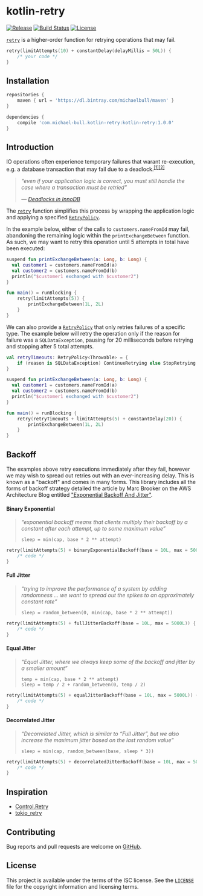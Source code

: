 # kotlin-retry

[![Release](https://api.bintray.com/packages/michaelbull/maven/kotlin-retry/images/download.svg)](https://bintray.com/michaelbull/maven/kotlin-retry/_latestVersion) [![Build Status](https://travis-ci.org/michaelbull/kotlin-retry.svg?branch=master)](https://travis-ci.org/michaelbull/kotlin-retry) [![License](https://img.shields.io/github/license/michaelbull/kotlin-retry.svg)](https://github.com/michaelbull/kotlin-retry/blob/master/LICENSE)

[`retry`][retry] is a higher-order function for retrying operations that may fail.

```kotlin
retry(limitAttempts(10) + constantDelay(delayMillis = 50L)) {
    /* your code */
}
```

## Installation

```groovy
repositories {
    maven { url = 'https://dl.bintray.com/michaelbull/maven' }
}

dependencies {
    compile 'com.michael-bull.kotlin-retry:kotlin-retry:1.0.0'
}
```

## Introduction

IO operations often experience temporary failures that warant re-execution, 
e.g. a database transaction that may fail due to a deadlock.<sup>[[1]][innodb-deadlocks][[2]][postgres-deadlocks]</sup>

> _“even if your application logic is correct, you must still handle the case
>  where a transaction must be retried”_
>
> — _[Deadlocks in InnoDB][innodb-deadlocks]_ 
 
The [`retry`][retry] function simplifies this process by wrapping the
application logic and applying a specified [`RetryPolicy`][retry-policy].

In the example below, either of the calls to `customers.nameFromId` may fail,
abandoning the remaining logic within the `printExchangeBetween` function. As
such, we may want to retry this operation until 5 attempts in total have been
executed:

```kotlin
suspend fun printExchangeBetween(a: Long, b: Long) {
  val customer1 = customers.nameFromId(a)
  val customer2 = customers.nameFromId(b)
  println("$customer1 exchanged with $customer2")
}

fun main() = runBlocking {
    retry(limitAttempts(5)) { 
        printExchangeBetween(1L, 2L)
    }
}
```

We can also provide a [`RetryPolicy`][retry-policy] that only retries failures
of a specific type. The example below will retry the operation only if the
reason for failure was a `SQLDataException`, pausing for 20 milliseconds before
retrying and stopping after 5 total attempts.

```kotlin
val retryTimeouts: RetryPolicy<Throwable> = {
    if (reason is SQLDataException) ContinueRetrying else StopRetrying
}

suspend fun printExchangeBetween(a: Long, b: Long) {
  val customer1 = customers.nameFromId(a)
  val customer2 = customers.nameFromId(b)
  println("$customer1 exchanged with $customer2")
}

fun main() = runBlocking {
    retry(retryTimeouts + limitAttempts(5) + constantDelay(20)) { 
        printExchangeBetween(1L, 2L)
    }
}
```

## Backoff

The examples above retry executions immediately after they fail, however we may
wish to spread out retries out with an ever-increasing delay. This is known as
a "backoff" and comes in many forms. This library includes all the forms of
backoff strategy detailed the article by Marc Brooker on the AWS Architecture
Blog entitled ["Exponential Backoff And Jitter"][aws-backoff].

#### Binary Exponential

> _“exponential backoff means that clients multiply their backoff by a constant
>   after each attempt, up to some maximum value”_
>
> ```
> sleep = min(cap, base * 2 ** attempt)
> ```

```kotlin
retry(limitAttempts(5) + binaryExponentialBackoff(base = 10L, max = 5000L)) {
    /* code */
}
```

#### Full Jitter

> _“trying to improve the performance of a system by adding randomness ... we
>  want to spread out the spikes to an approximately constant rate”_
>
> ```
> sleep = random_between(0, min(cap, base * 2 ** attempt))
> ```

```kotlin
retry(limitAttempts(5) + fullJitterBackoff(base = 10L, max = 5000L)) {
    /* code */
}
```

#### Equal Jitter

> _“Equal Jitter, where we always keep some of the backoff and jitter by a
>   smaller amount”_
>
> ```
> temp = min(cap, base * 2 ** attempt)
> sleep = temp / 2 + random_between(0, temp / 2)
> ```

```kotlin
retry(limitAttempts(5) + equalJitterBackoff(base = 10L, max = 5000L)) {
    /* code */
}
```

#### Decorrelated Jitter

> _“Decorrelated Jitter, which is similar to “Full Jitter”, but we also
>   increase the maximum jitter based on the last random value”_
>
> ```
> sleep = min(cap, random_between(base, sleep * 3))
> ```

```kotlin
retry(limitAttempts(5) + decorrelatedJitterBackoff(base = 10L, max = 5000L)) {
    /* code */
}
```

## Inspiration

- [Control.Retry](http://hackage.haskell.org/package/retry-0.8.0.1/docs/Control-Retry.html)
- [tokio_retry](https://docs.rs/tokio-retry/0.2.0/tokio_retry/)

## Contributing

Bug reports and pull requests are welcome on [GitHub][github].

## License

This project is available under the terms of the ISC license. See the
[`LICENSE`](LICENSE) file for the copyright information and licensing terms.

[github]: https://github.com/michaelbull/kotlin-retry
[retry]: https://github.com/michaelbull/kotlin-retry/blob/master/src/main/kotlin/com/github/michaelbull/retry/Retry.kt
[innodb-deadlocks]: https://dev.mysql.com/doc/refman/8.0/en/innodb-deadlocks.html
[postgres-deadlocks]: https://www.postgresql.org/docs/current/explicit-locking.html#LOCKING-DEADLOCKS
[retry-policy]: https://github.com/michaelbull/kotlin-retry/blob/master/src/main/kotlin/com/github/michaelbull/retry/policy/RetryPolicy.kt
[aws-backoff]: https://aws.amazon.com/blogs/architecture/exponential-backoff-and-jitter/
[haskell-retry]: http://hackage.haskell.org/package/retry-0.8.0.1/docs/Control-Retry.html
